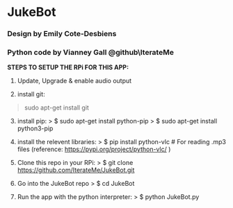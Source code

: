 # JukeBot
### Design by Emily Cote-Desbiens
### Python code by Vianney Gall @github\IterateMe

**STEPS TO SETUP THE RPi FOR THIS APP:**

1) Update, Upgrade & enable audio output

2) install git:
> sudo apt-get install git

3) install pip:
        > $ sudo apt-get install python-pip
        > $ sudo apt-get install python3-pip

4) install the relevent libraries:
        > $ pip install python-vlc      # For reading .mp3 files (reference: https://pypi.org/project/python-vlc/ )
        
5) Clone this repo in your RPi:
        > $ git clone https://github.com/IterateMe/JukeBot.git

6) Go into the JukeBot repo
        > $ cd JukeBot
        
7) Run the app with the python interpreter:
        > $ python JukeBot.py

